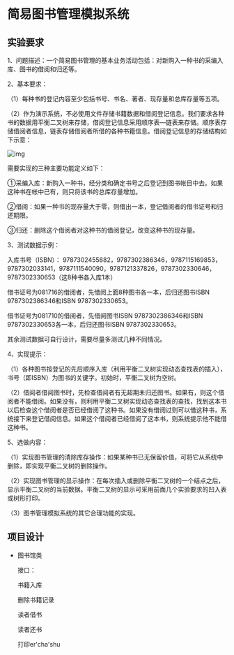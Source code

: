 # 简易图书管理模拟系统

## 实验要求

1、问题描述：一个简易图书管理的基本业务活动包括：对新购入一种书的采编入库、图书的借阅和归还等。

2、基本要求：

（1）每种书的登记内容至少包括书号、书名、著者、现存量和总库存量等五项。

（2）作为演示系统，不必使用文件存储书籍数据和借阅登记信息。我们要求各种书的数据用平衡二叉树来存储，借阅登记信息采用顺序表—链表来存储。顺序表存储借阅者信息，链表存储借阅者所借的各种书籍信息。借阅登记信息的存储结构如下示意：

![img](https://cdn.jsdelivr.net/gh/cfla1638/Img/202211232018462.gif)

需要实现的三种主要功能定义如下：

①采编入库：新购入一种书，经分类和确定书号之后登记到图书帐目中去。如果这种书在帐中已有，则只将该书的总库存量增加。

②借阅：如果一种书的现存量大于零，则借出一本，登记借阅者的借书证号和归还期限。

③归还：删除这个借阅者对这种书的借阅登记，改变这种书的现存量。

3、测试数据示例：

入库书号（ISBN）： 9787302455882，9787302386346，9787115169853，9787302033141，9787111540090，9787121337826，9787302330646，9787302330653（这8种书各入库1本）

借书证号为081716的借阅者，先借阅上面8种图书各一本，后归还图书ISBN 9787302386346和ISBN 9787302330653。

借书证号为081710的借阅者，先借阅图书ISBN 9787302386346和ISBN 9787302330653各一本，后归还图书ISBN 9787302330653。

其余测试数据可自行设计，需要尽量多测试几种不同情况。

4、实现提示：

（1）各种图书按登记的先后顺序入库（利用平衡二叉树实现动态查找表的插入），书号（即ISBN）为图书的关键字。初始时，平衡二叉树为空树。

（2）借阅者借阅图书时，先检查借阅者有无超期未归还图书。如果有，则这个借阅者不能借阅。如果没有，则利用平衡二叉树实现动态查找表的查找，找到这本书以后检查这个借阅者是否已经借阅了这种书。如果没有借阅过则可以借这种书，系统接下来登记借阅信息。如果这个借阅者已经借阅了这本书，则系统提示他不能借这种书。

5、选做内容：

（1）实现图书管理的清除库存操作：如果某种书已无保留价值，可将它从系统中删除，即实现平衡二叉树的删除操作。

（2）实现图书管理的显示操作：在每次插入或删除平衡二叉树的一个结点之后，显示平衡二叉树的当前数据。平衡二叉树的显示可采用前面几个实验要求的凹入表或树形打印。

（3）图书管理模拟系统的其它合理功能的实现。

## 项目设计

* 图书馆类

  接口：

  书籍入库

  删除书籍记录

  读者借书

  读者还书

  打印er'cha'shu